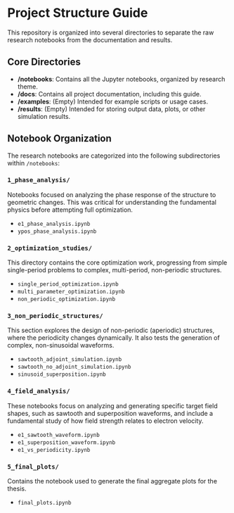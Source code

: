 # Project Structure Guide

This repository is organized into several directories to separate the raw research notebooks from the documentation and results.

## Core Directories

-   **/notebooks**: Contains all the Jupyter notebooks, organized by research theme.
-   **/docs**: Contains all project documentation, including this guide.
-   **/examples**: (Empty) Intended for example scripts or usage cases.
-   **/results**: (Empty) Intended for storing output data, plots, or other simulation results.

## Notebook Organization

The research notebooks are categorized into the following subdirectories within `/notebooks`:

### `1_phase_analysis/`
Notebooks focused on analyzing the phase response of the structure to geometric changes. This was critical for understanding the fundamental physics before attempting full optimization.
-   `e1_phase_analysis.ipynb`
-   `ypos_phase_analysis.ipynb`

### `2_optimization_studies/`
This directory contains the core optimization work, progressing from simple single-period problems to complex, multi-period, non-periodic structures.
-   `single_period_optimization.ipynb`
-   `multi_parameter_optimization.ipynb`
-   `non_periodic_optimization.ipynb`

### `3_non_periodic_structures/`
This section explores the design of non-periodic (aperiodic) structures, where the periodicity changes dynamically. It also tests the generation of complex, non-sinusoidal waveforms.
-   `sawtooth_adjoint_simulation.ipynb`
-   `sawtooth_no_adjoint_simulation.ipynb`
-   `sinusoid_superposition.ipynb`

### `4_field_analysis/`
These notebooks focus on analyzing and generating specific target field shapes, such as sawtooth and superposition waveforms, and include a fundamental study of how field strength relates to electron velocity.
-   `e1_sawtooth_waveform.ipynb`
-   `e1_superposition_waveform.ipynb`
-   `e1_vs_periodicity.ipynb`

### `5_final_plots/`
Contains the notebook used to generate the final aggregate plots for the thesis.
-   `final_plots.ipynb` 
